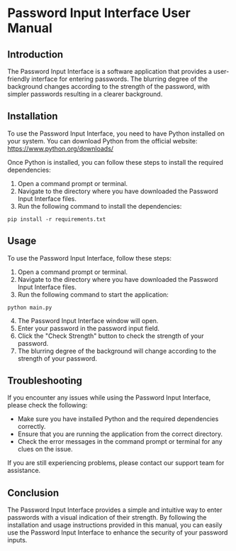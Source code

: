 # Password Input Interface User Manual

## Introduction

The Password Input Interface is a software application that provides a user-friendly interface for entering passwords. The blurring degree of the background changes according to the strength of the password, with simpler passwords resulting in a clearer background.

## Installation

To use the Password Input Interface, you need to have Python installed on your system. You can download Python from the official website: https://www.python.org/downloads/

Once Python is installed, you can follow these steps to install the required dependencies:

1. Open a command prompt or terminal.
2. Navigate to the directory where you have downloaded the Password Input Interface files.
3. Run the following command to install the dependencies:

```
pip install -r requirements.txt
```

## Usage

To use the Password Input Interface, follow these steps:

1. Open a command prompt or terminal.
2. Navigate to the directory where you have downloaded the Password Input Interface files.
3. Run the following command to start the application:

```
python main.py
```

4. The Password Input Interface window will open.
5. Enter your password in the password input field.
6. Click the "Check Strength" button to check the strength of your password.
7. The blurring degree of the background will change according to the strength of your password.

## Troubleshooting

If you encounter any issues while using the Password Input Interface, please check the following:

- Make sure you have installed Python and the required dependencies correctly.
- Ensure that you are running the application from the correct directory.
- Check the error messages in the command prompt or terminal for any clues on the issue.

If you are still experiencing problems, please contact our support team for assistance.

## Conclusion

The Password Input Interface provides a simple and intuitive way to enter passwords with a visual indication of their strength. By following the installation and usage instructions provided in this manual, you can easily use the Password Input Interface to enhance the security of your password inputs.
